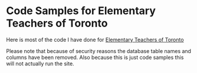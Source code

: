 Code Samples for Elementary Teachers of Toronto
=========================

Here is most of the code I have done for <a href="http://ett.ca">Elementary Teachers of Toronto</a>

Please note that because of security reasons the database table names and columns have been removed. Also because this is just code samples this will not actually run the site.
